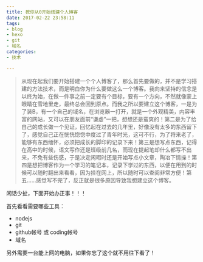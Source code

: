 ```yaml
---
title: 教你从0开始搭建个人博客
date: 2017-02-22 23:58:11
tags:
- blog
- hexo
- git
- 域名
categories:
- 技术

---
```


> 从现在起我们要开始搭建一个个人博客了，那么首先要做的，并不是学习搭建的方法技术，而是明白你为什么要做这么一个博客。我向来坚持的信念是以终为始，在做一件事之前一定要有个目标，要有一个方向，不然就像蒙上眼睛在雪地里走，最终总会回到原点。而我之所以要建立这个博客，一是为了装B，有一个自己的域名，在浏览器一打开，就是一个外观精美，内容丰富的网站，又可以在朋友面前“谦虚”一把，想想还是蛮爽的！第二是为了给自己的成长做一个见证，回忆起在过去的几年里，好像没有太多的东西留下了，感觉自己正在恍恍惚惚中度过了青年时光，这可不行，为了将来老了，能够有东西缅怀，必须把成长的脚印的记录下来！第三是想写点东西，记得在高中的时候，语文写作还是班级前几名，而现在提起笔却什么都写不出来，不免有些伤感，于是决定闲暇时还是开始写点小文章，陶冶下情操！第四是想把博客作为一个学习的笔记本，记录下学过的东西，以便在用到的时候可以随时翻出来看看，因为挂在网上，所以随时可以查阅非常方便！第五……感觉写不完了，反正就是很多原因导致我想建立这个博客。

闲话少扯，下面开始办正事！！！

首先看看需要哪些工具：

- nodejs
- git
- github帐号 或 coding帐号
- 域名

另外需要一台能上网的电脑，如果你忘了这个就不用往下看了！



